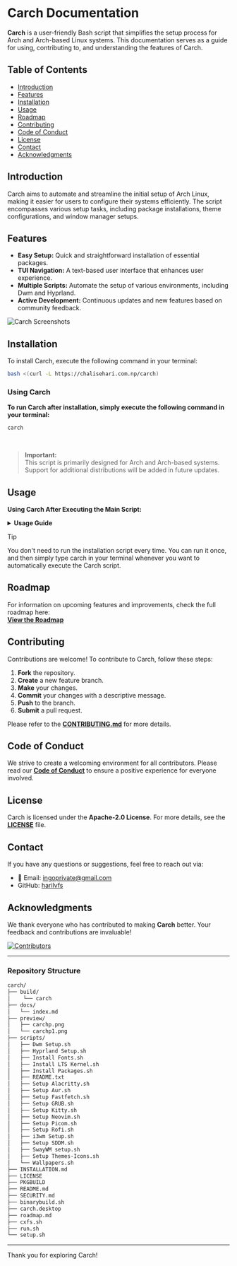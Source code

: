 # Carch Documentation

**Carch** is a user-friendly Bash script that simplifies the setup process for Arch and Arch-based Linux systems. This documentation serves as a guide for using, contributing to, and understanding the features of Carch.

## Table of Contents

- [Introduction](#introduction)
- [Features](#features)
- [Installation](#installation)
- [Usage](#usage)
- [Roadmap](#roadmap)
- [Contributing](#contributing)
- [Code of Conduct](#code-of-conduct)
- [License](#license)
- [Contact](#contact)
- [Acknowledgments](#acknowledgments)

## Introduction

Carch aims to automate and streamline the initial setup of Arch Linux, making it easier for users to configure their systems efficiently. The script encompasses various setup tasks, including package installations, theme configurations, and window manager setups.

## Features

- **Easy Setup:** Quick and straightforward installation of essential packages.
- **TUI Navigation:** A text-based user interface that enhances user experience.
- **Multiple Scripts:** Automate the setup of various environments, including Dwm and Hyprland.
- **Active Development:** Continuous updates and new features based on community feedback.

![Carch Screenshots](https://github.com/harilvfs/carch/raw/main/preview/carchp.png)

## Installation

To install Carch, execute the following command in your terminal:

```bash
bash <(curl -L https://chalisehari.com.np/carch)
```

### Using Carch 
**To run Carch after installation, simply execute the following command in your terminal:**
```bash
carch
```

<br>

> **Important:**  
> This script is primarily designed for Arch and Arch-based systems. Support for additional distributions will be added in future updates.

## Usage
<strong>**Using Carch After Executing the Main Script:** </strong>

<details>

<summary><strong>Usage Guide</strong></summary>
<br>

Simply run Carch by entering carch in your terminal.
```bash
carch
```

</details>

> [!Tip]
> You don't need to run the installation script every time. You can run it once, and then simply type carch in your terminal whenever you want to automatically execute the Carch script.

## Roadmap

For information on upcoming features and improvements, check the full roadmap here:  
**[View the Roadmap](https://github.com/harilvfs/carch/blob/main/roadmap.md)**

## Contributing

Contributions are welcome! To contribute to Carch, follow these steps:

1. **Fork** the repository.
2. **Create** a new feature branch.
3. **Make** your changes.
4. **Commit** your changes with a descriptive message.
5. **Push** to the branch.
6. **Submit** a pull request.

Please refer to the **[CONTRIBUTING.md](https://github.com/harilvfs/carch/blob/main/.github/CONTRIBUTING.md)** for more details.

## Code of Conduct

We strive to create a welcoming environment for all contributors. Please read our **[Code of Conduct](https://github.com/harilvfs/carch/blob/main/.github/CODE_OF_CONDUCT.md)** to ensure a positive experience for everyone involved.

## License

Carch is licensed under the **Apache-2.0 License**. For more details, see the **[LICENSE](LICENSE)** file.

## Contact

If you have any questions or suggestions, feel free to reach out via:

- 📧 Email: [ingoprivate@gmail.com](mailto:ingoprivate@gmail.com)
- GitHub: [harilvfs](https://github.com/harilvfs)

## Acknowledgments

We thank everyone who has contributed to making **Carch** better. Your feedback and contributions are invaluable!

[![Contributors](https://contrib.rocks/image?repo=harilvfs/carch)](https://github.com/harilvfs/carch/graphs/contributors)

---

### Repository Structure

```bash
carch/
├── build/
│    └── carch
├── docs/
│   └── index.md
├── preview/
│   ├── carchp.png
│   └── carchp1.png
├── scripts/
│   ├── Dwm Setup.sh
│   ├── Hyprland Setup.sh
│   ├── Install Fonts.sh
│   ├── Install LTS Kernel.sh
│   ├── Install Packages.sh
│   ├── README.txt
│   ├── Setup Alacritty.sh
│   ├── Setup Aur.sh
│   ├── Setup Fastfetch.sh
│   ├── Setup GRUB.sh
│   ├── Setup Kitty.sh
│   ├── Setup Neovim.sh
│   ├── Setup Picom.sh
│   ├── Setup Rofi.sh
│   ├── i3wm Setup.sh 
│   ├── Setup SDDM.sh
│   ├── SwayWM setup.sh
│   ├── Setup Themes-Icons.sh 
│   └── Wallpapers.sh
├── INSTALLATION.md
├── LICENSE
├── PKGBUILD
├── README.md
├── SECURITY.md
├── binarybuild.sh
├── carch.desktop
├── roadmap.md
├── cxfs.sh
├── run.sh
└── setup.sh
```
---

Thank you for exploring Carch!

